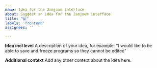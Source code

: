 ```yaml
---
name: Idea for the Jamjoum interface
about: Suggest an idea for the Jamjoum interface
title: "💻"
labels: 'frontend'
assignees: ''

---
```


**Idea incl level**
A description of your idea, for example: "I would like to be able to save and freeze programs so they cannot be edited"


**Additional context**
Add any other context about the idea here.
